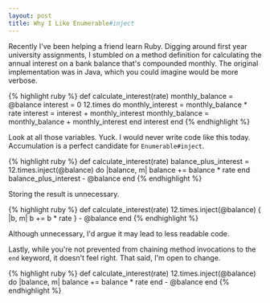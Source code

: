 ```yaml
---
layout: post
title: Why I Like Enumerable#inject
---
```


Recently I've been helping a friend learn Ruby. Digging around first year university assignments, I stumbled on a method definition for calculating the annual interest on a bank balance that's compounded monthly. The original implementation was in Java, which you could imagine would be more verbose. 

{% highlight ruby %}
def calculate_interest(rate)
  monthly_balance = @balance
  interest = 0
  12.times do
    monthly_interest = monthly_balance * rate
    interest = interest + monthly_interest
    monthly_balance = monthly_balance + monthly_interest
  end
  interest
end
{% endhighlight %}

Look at all those variables. Yuck. I would never write code like this today. Accumulation is a perfect candidate for `Enumerable#inject`.

{% highlight ruby %}
def calculate_interest(rate)
  balance_plus_interest = 12.times.inject(@balance) do |balance, m| 
    balance += balance * rate
  end
  balance_plus_interest - @balance
end
{% endhighlight %}

Storing the result is unnecessary. 

{% highlight ruby %}
def calculate_interest(rate)
  12.times.inject(@balance) { |b, m| b += b * rate } - @balance
end
{% endhighlight %}

Although unnecessary, I'd argue it may lead to less readable code. 

Lastly, while you're not prevented from chaining method invocations to the `end` keyword, it doesn't feel right. That said, I'm open to change. 

{% highlight ruby %}
def calculate_interest(rate)
  12.times.inject(@balance) do |balance, m| 
    balance += balance * rate
  end - @balance
end
{% endhighlight %}


